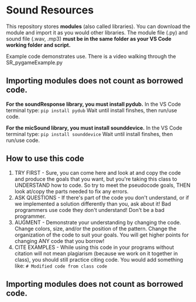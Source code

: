 # Sound Resources

This repository stores **modules** (also called libraries). You can download the module and import it as you would other libraries. 
The module file (.py) and sound file (.wav, .mp3) **must be in the same folder as your VS Code working folder and script.**

Example code demonstrates use. There is a video walking through the SR_pygameExample.py

## Importing modules does not count as borrowed code.

**For the soundResponse library, you must install pydub.**
In the VS Code terminal type:
`pip install pydub`
Wait until install finshes, then run/use code.

**For the micSound library, you must install sounddevice.**
In the VS Code terminal type:
`pip install sounddevice`
Wait until install finshes, then run/use code.

## How to use this code
1. TRY FIRST - Sure, you can come here and look at and copy the code and produce the goals that you want, but you're taking this class to UNDERSTAND how to code. So try to meet the pseudocode goals, THEN look at/copy the parts needed to fix any errors.
2. ASK QUESTIONS - If there's part of the code you don't understand, or if we implemented a solution differently than you, ask about it! Bad programmers use code they don't understand! Don't be a bad programmer.
3. AUGMENT - Demonstrate your understanding by changing the code. Change colors, size, and/or the position of the pattern. Change the organization of the code to suit your goals. You will get higher points for changing ANY code that you borrow!
4. CITE EXAMPLES - While using this code in your programs without citation will not mean plagiarism (because we work on it together in class), you should still practice citing code. You would add something like:
`# Modified code from class code` 

## Importing modules does not count as borrowed code.
